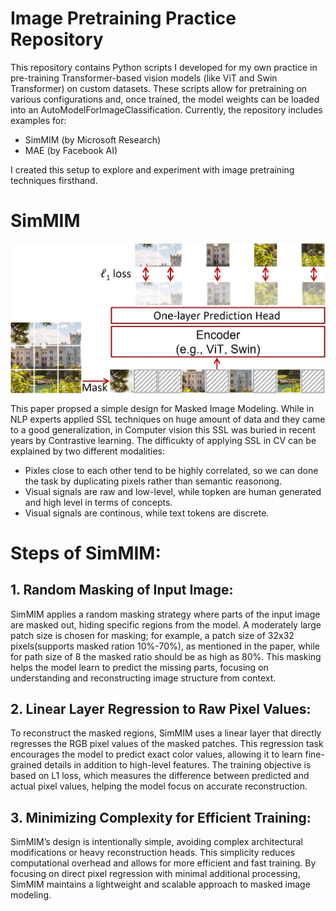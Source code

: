 # Image Pretraining Practice Repository

This repository contains Python scripts I developed for my own practice in pre-training Transformer-based vision models (like ViT and Swin Transformer) on custom datasets. These scripts allow for pretraining on various configurations and, once trained, the model weights can be loaded into an AutoModelForImageClassification. Currently, the repository includes examples for:

* SimMIM (by Microsoft Research)
* MAE (by Facebook AI)

I created this setup to explore and experiment with image pretraining techniques firsthand.


# SimMIM

![Alt text for image](SimMIM.jpeg)
This paper propsed a simple design for Masked Image Modeling.
While in NLP experts applied SSL techniques on huge amount of data and they came to a good generalization, in Computer vision this SSL was buried in recent years by Contrastive learning. The difficukty of applying SSL in CV can be explained by two different modalities:
* Pixles close to each other tend to be highly correlated, so we can done the task by duplicating pixels rather than semantic reasonong.
* Visual signals are raw and low-level, while topken are human generated and high level in terms of concepts.
* Visual signals are continous, while text tokens are discrete.

# Steps of SimMIM:
## 1. Random Masking of Input Image:
SimMIM applies a random masking strategy where parts of the input image are masked out, hiding specific regions from the model. A moderately large patch size is chosen for masking; for example, a patch size of 32x32 pixels(supports masked ration 10%-70%), as mentioned in the paper, while for path size of 8 the masked ratio should be as high as 80%. This masking helps the model learn to predict the missing parts, focusing on understanding and reconstructing image structure from context.
## 2. Linear Layer Regression to Raw Pixel Values:
To reconstruct the masked regions, SimMIM uses a linear layer that directly regresses the RGB pixel values of the masked patches. This regression task encourages the model to predict exact color values, allowing it to learn fine-grained details in addition to high-level features. The training objective is based on L1 loss, which measures the difference between predicted and actual pixel values, helping the model focus on accurate reconstruction.
## 3. Minimizing Complexity for Efficient Training:
SimMIM’s design is intentionally simple, avoiding complex architectural modifications or heavy reconstruction heads. This simplicity reduces computational overhead and allows for more efficient and fast training. By focusing on direct pixel regression with minimal additional processing, SimMIM maintains a lightweight and scalable approach to masked image modeling.




